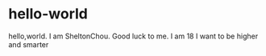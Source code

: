 # hello-world
hello,world. I am SheltonChou. Good luck to me.
I am 18
I want to be higher and smarter
